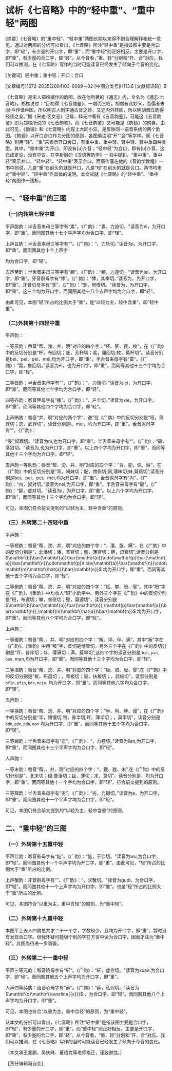 # 试析《七音略》中的“轻中重”、“重中轻"两图  

[摘要］《七音略》的“重中轻”、“轻中重”两图长期以来得不到合理解释和统一意见。通过对两图的分析可以看出，《七音略》所注“轻中重”是指该图主要是合口字，即“轻”，有少量的开口字，即“重”；而“重中轻”则正好相反，主要是开口字，即“重”，有少量的合口字，即“轻”。从今音看，”重、轻”分别和“开、合”对应。我们可以推测，在《七音略》写作的当时可能读音已经发生了倾向于今音的变化。  

[关键词］轻中重；重中轻；开口；合口  

[文章编号]1672-2035(2004)03-0099－02 [中图分类号]H113.6 [文献标识码］B  

《七音略》是宋人郑樵撰作的韵图，收在他所著的《通志》内，全名为《通志·七音略》。郑樵说过：“臣初得《七音韵鉴》，一唱而三叹，胡僧有此妙义，而儒者未闻·今作谐声图，所以明古人制字通古音之妙，又述内外转图，所以明胡僧立韵得经纬之全。”据《宋史·艺文志》记载，释元冲著有《五音韵鉴》，可能这《五音韵鉴》即为郑樵所说的《七音韵鉴》，而《七音韵鉴》又可能是《韵镜》的前身。由此可见，《韵镜》和《七音略》内容上大同小异，是反映同一语音系统的两个韵图。《韵镜》以开口合口作为分图的原则，各图俱注明“开”“合“等字样。而《七音略》则用“轻”、“重”来表示开口合口，有重中重、重中轻、轻中轻、轻中重四种类型。其中，“重中重“为开口，即没有[u]介音；“轻中轻”为合口，即有[u]介音。这已成定论，没有异议。在李新魁的《汉语等韵学》一书中提到，“重中重”、重中轻“表示并口，“轻中轻”、“轻中重”表示合口。而唐作藩在他的《音韵学教程》一书中则说，凡是“重”在前头的就是开口，凡是“轻”在前头的就是合口。两书均未对“重中轻”、“轻中重”作具体的说明。本文试就《七音略》的“轻中重”、“重中轻”两图作一浅析。  

## 一、“轻中重”的三图  

### （一)内转第七轻中重  

平声脂韵：半舌音来母三等字有“累”。《广韵》：“累，力追切。"读音为éi，为开口字，即“重”。而同图其他十七个平声字均为合口字，即“轻”。  

上声旨韵：半舌音来母三等字有“”。《广韵》：“，力轨切。”读音为i，为开口字，即“重”。而同图其他十个上声字  

均为合口字，即“轻”。  

去声至韵：半舌音来母三等字有“類”。《广韵》：“類，力遂切。"读音为lei，为开口字，即“重”。牙音群母字有“悸”。《广韵》：“悸，其季切。”读音为，为开口字，即“重”。牙音见母字有“季”。《广韵》：“季，居悸切。"读音为，为开口字，即“重”。这三个均为开口字，而同图其他十八个去声字均为合口字，即“轻”。  

由此可见，本图“轻”所占的比例大于“重”，是“以轻为主，轻中含重”，即“轻中重”。  

### （二)外转第十四轻中重  

平声韵：  

一等灰韵：唇音“帮、滂、并、明"对应的四个字：“杯、胚、裴、枚"，在《广韵》中的反切分别是“杯，布回切；胚，芳杯切；裴，蒲回切;枚，莫杯切”。读音分别是bei、pei、pei、méi,均为开口字，即“重”。半舌音来母字有“雷”。《广韵》：“雷，鲁回切。”读音为éi，也为开口字，即“重”。而同等其他十三个字均为合口字，即“轻”。  

二等皆韵：半舌音来母字有“”，《广韵》：“，力懷切。”读音为lei，为开口字，即“重”。而同等其他七个字均为合口字，即“轻”。  

四等齐韵：喉音匣母字有“撒”。《广韵》：“，户圭切。”读音为xie，为开口字，即"重”。而同等其他四个字均为合口字，即“轻”。  

上声贿韵：唇音“并、明”对应的两个字“、逸”在《广韵》中的反切分别是“班，蒲罪切；逸，武罪切”，读音分别是i、mei，均为开口字，即“重”。舌音泥母字有“”。《广韵》：  

“绥”,奴罪切。"读音为ni,也为开口字，即“重"。半舌音来母字有“”。《广韵》：“碾，落狠切。"读音为,也为开口字，即“重”。以上四个字均为开口字，即"重”，而同等其他十三个字均为合口字，即“轻”。  

去声韵一等队韵：唇音“帮、滂、并、明”对应的四个字：“背、配、佩、妹”，在《广韵》中的反切分别是“背，補妹切；配，傍佩切;佩,蒲味切;妹,莫佩切”,读音分别是bei、pei、pei、mei,均为开口字，即“重”。舌音泥母字有“内”，《广韵》：“内，奴对切。”读音为nei,为开口字，即“重”。半舌音来母字有“巅"。《广韵》：“巅，虚对切。"读音为i，为开口字，即“重”。以上六个字均为开口字，即“重”，而同等其他十三个字均为合口字，即“轻”。  

可见，本图仍符合前文提到的“以轻为主，轻中含重"的原则。  

### （三）外转第二十四轻中重  

平声韵：  

一等桓韵：唇音“帮、滂、并、明"对应的四个字：“，潘、盤、瞒"，在《广韵》中的反切分别是“，北潘切；潘，普官切；盤，薄官切；瞒，母官切",读音分别是 $\mathbf{b}\bar{\mathbf{a}}\bar{\mathbf{n}}\cdot\mathbf{p}\bar{\mathbf{a}}\bar{\mathbf{n}}\cdot\mathbf{p}\tilde{\mathbf{a}}\bar{\mathbf{n}}\cdot\mathbf{m}\mathbf{\hat{a}}\bar{\mathbf{n}}$ 均为开口字，即“重”。而同等其他十五个字均为合口字，即“轻”。  

二等删韵：唇音“帮、滂、并、明”对应的四个字：“班、攀、盼、璧”。其中“盼"字在《广韵》、《集韵》中均收人“班”小韵字中。另外三个字在《广韵》中的反切分别是“班，布還切；攀，普班切；璧，莫還切”，读音分别是 $\mathbf{b}\bar{\mathbf{a}}\bar{\mathbf{n}},\mathbf{p}\bar{\mathbf{a}}\bar{\mathbf{n}},\mathbf{m}\mathbf{\hat{a}}\bar{\mathbf{n}}$ 均为开口字，即“重”。而同等其他八个字均为合口字，即“轻”。  

上声韵：  

一等缓韵：唇音“帮、、并、明"对应的四个字：“叛、坪、伴、满”，其中“叛"字在《广韵》、《集韵》中用“叛”字，反切是博管切。另外三个字在《广韵》中的反切分别是“坪，普伴切；伴，薄满切；满，莫旱切”,这四个字的读音分别是 $\mathtt{b i n},\mathtt{p i n},\mathtt{b o n}.$ man,均为开口字，即“重”。而同等其他十三个字均为合口字，即“轻”。  

二等潜韵：唇音“帮、滂、并、明”对应的四个字：“板、取、阪、曾”,在《广韵》中的反切分别是“板，布選切；，普板切；阪，扶板切；，武板切"，读音分别是 $\mathtt{b f i n},\mathtt{p f i n},\mathtt{b d n},\mathtt{m c i n}.$ 均为开口字，即“重”。而同等其他六字均为合口字，即“轻”。  

去声韵：  

一等换韵：唇音“帮、滂、并、明”对应的四个字：“半、判、畔、谩”，在《广韵》中的反切分别是“半，博慢切;判，普半切;畔，薄半切；，莫半切”，读音分别是 $\mathtt{b d n},\mathtt{p d n},\mathtt{p d n},\mathtt{m a n}$ 均为开口字，即“重”。而同等其他十五个字均为合口字，即“轻”。  

三等線韵：半舌音来母字有“恋”。《广韵》：“，力卷切。”读音为lian,为开口字，即“重"。而同图其他十三个平声字均为合口字，即“轻”。  

人声韵：  

一等末韵：唇音“帮、、并、明”对应的四个字：“、鐵、跋、末",在《广韵》中的反切分别是“，北末切；缀.普活切；跋，薄切；末，莫切”，读音分别是，均为开口字，即“重”。而同等其他十一个字均为合口字，即“轻”。符合前文提到的原则。  

三等薛韵：半舌音来母字有“劣”。《广韵》：“劣，力辍切。”读音为e，为开口字，即“重”。而同图其他十一个平声字均为合口字，即“轻”。  

可见，本图仍符合前文提到的“以轻为主，轻中含重"的原则。  

## 二、“重中轻”的三图  

### （一）外转第十五重中轻  

平声佳韵：喉音影母字有“娃”。《广韵》：“娃，于佳切。"读音为wu,为合口字，即“轻”。而同图其他十--个平声字均为开口字，即“重”。由此可见，“轻”所占的比例大于“重"所占的比例。  

上声蟹韵：牙音群母字有“”。《广韵》：“，求蟹切。"读音为gudi，为合口字，即“轻”。而同图其他十一个上声字均为开口字，即“重”。也是“轻”所占的比例大于“重"所占的比例。  

可见，本图符合“以重为主，重中含轻"的原则，为“重中轻”。  

### （二）外转第十九重中轻  

本图平上去人四韵总共才二十一个字，字数较少，且均为开口字，即“重”，暂时没有发现合口字。但我怀疑可能极个别的字在方言中读为合口字，因而才注为“重中轻”。此图尚待进一步调查。  

### （三）外转第二十一重中轻  

平声三等元韵：喉音晓母字有“轩”。《广韵》：“轩，虚言切。"读音为xuan,为合口字，即“轻”。而同图其他五个上声字均为开口字，即“重”。  

人声四等薛韵：齿音心母字有“薛”。《广韵》：“薛，私列切。"读音为 $\mathbf{x}\mathbf{\overline{{x}}}$ ，为合口字，即“轻”。而同图其他八个上声字均为开口字，即“重”。  

可见，本图也符合“以重为主，重中含轻”的原则，为“重中轻”。  

从本文的分析可以看出，《七音略》所注“轻中重"是指该图主要是合口字，即“轻”，有少量的开口字，即“重”。而“重中轻"则正好相反，主要是开口字，即“重”，有少量的合口字，即“轻”。从今音看，“重、轻”分别和“开、合”对应。我们可以推测，在《七音略》写作的当时可能读音已经发生了倾向于今音的变化。  

（本文承王兆鹏、吴庆峰、董绍克等老师指正，谨致谢忱。）  

【责任编辑冯自变]  